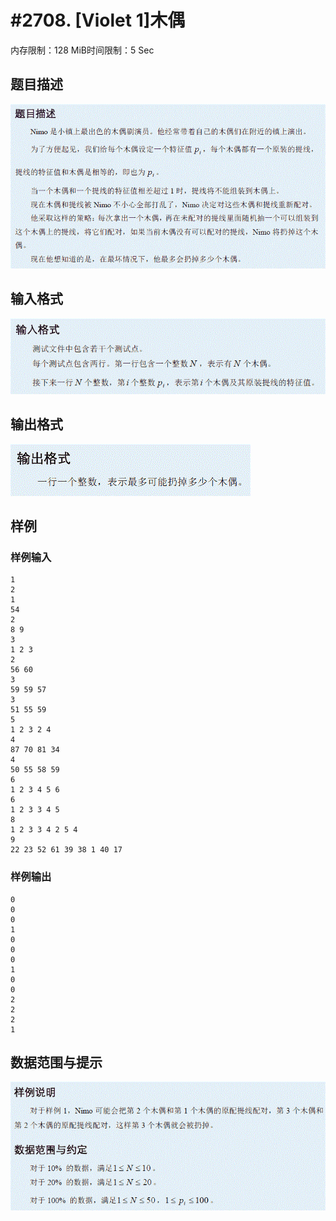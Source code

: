# #2708. [Violet 1]木偶

内存限制：128 MiB时间限制：5 Sec

## 题目描述

![](upload/201204/T2des.gif)

## 输入格式

![](upload/201204/T2input.gif)

## 输出格式

![](upload/201204/T2output.gif)

## 样例

### 样例输入

    
    1
    2
    1
    54
    2
    8 9
    3
    1 2 3
    2
    56 60
    3
    59 59 57
    3
    51 55 59
    5
    1 2 3 2 4
    4
    87 70 81 34
    4
    50 55 58 59
    6
    1 2 3 4 5 6
    6
    1 2 3 3 4 5
    8
    1 2 3 3 4 2 5 4
    9
    22 23 52 61 39 38 1 40 17
    
    

### 样例输出

    
    0
    0
    0
    1
    0
    0
    0
    1
    0
    0
    2
    2
    2
    1
    
    

## 数据范围与提示

![](upload/201204/T2hint.gif)
